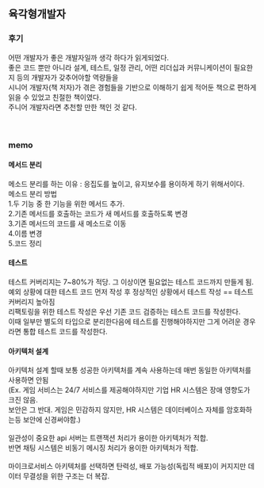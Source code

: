 
## 육각형개발자

### 후기 
어떤 개발자가 좋은 개발자일까 생각 하다가 읽게되었다.  <br>
좋은 코드 뿐만 아니라 설계, 테스트, 일정 관리, 어떤 리더십과 커뮤니케이션이 필요한지 등의 개발자가 갖추어야할 역량들을  <br>
시니어 개발자(책 저자)가 겪은 경험들을 기반으로 이해하기 쉽게 적어둔 책으로 편하게 읽을 수 있었고 친절한 책이였다.  <br>
주니어 개발자라면 추천할 만한 책인 것 같다.  <br>
<br>
<br>


### memo
#### 메서드 분리<br>
메소드 분리를 하는 이유 : 응집도를 높이고, 유지보수를 용이하게 하기 위해서이다. <br>
메소드 분리 방법 <br>
1.두 기능 중 한 기능을 위한 메서드 추가. <br>
2.기존 메서드를 호출하는 코드가 새 메서드를 호출하도록 변경<br>
3.기존 메서드의 코드를 새 메소드로 이동<br>
4.이름 변경 <br>
5.코드 정리 <br>

#### 테스트
테스트 커버리지는 7~80%가 적당. 그 이상이면 필요없는 테스트 코드까지 만들게 됨.<br>
예외 상황에 대한 테스트 코드 먼저 작성 후 정상적인 상황에서 테스트 작성 == 테스트 커버리지 높아짐 <br>
리팩토링을 위한 테스트 작성은 우선 기존 코드 검증하는 테스트 코드를 작성한다. <br>
이때 일부만 별도의 타입으로 분리한다음에 테스트를 진행해야하지만 그게 어려운 경우라면 통합 테스트 코드를 작성한다. <br>

####  아키텍처 설계
아키텍처 설계 할때 보통 성공한 아키텍처를 계속 사용하는데 매번 동일한 아키텍처를 사용하면 안됨 <br>
(Ex. 게임 서비스는 24/7 서비스를 제공해야하지만 기업 HR 시스템은 장애 영향도가 크진 않음.  <br>
보안은 그 반대. 게임은 민감하지 않지만, HR 시스템은 데이터베이스 자체를 암호화하는등 보안에 신경써야함.) <br>
 <br>
일관성이 중요한 api 서버는 트랜잭션 처리가 용이한 아키텍처가 적합. <br>
반면 채팅 시스템은 비동기 메시징 처리가 용이한 아키텍처가 적합.  <br>
 <br>
마이크로서비스 아키텍처를 선택하면 탄력성, 배포 가능성(독립적 배포)이 커지지만 데이터 무결성을 위한 구조는 더 복잡. <br>
